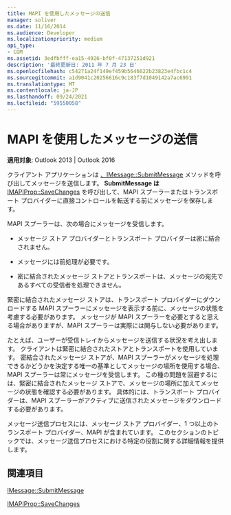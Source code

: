 ```yaml
---
title: MAPI を使用したメッセージの送信
manager: soliver
ms.date: 11/16/2014
ms.audience: Developer
ms.localizationpriority: medium
api_type:
- COM
ms.assetid: 3edfbfff-ea15-4926-bf0f-47137251d921
description: '最終更新日: 2011 年 7 月 23 日'
ms.openlocfilehash: c54271a24f149ef459b5646022b23823e4fbc1c4
ms.sourcegitcommit: a1d9041c20256616c9c183f7d1049142a7ac6991
ms.translationtype: MT
ms.contentlocale: ja-JP
ms.lasthandoff: 09/24/2021
ms.locfileid: "59550058"
---
```

# <a name="sending-messages-by-using-mapi"></a>MAPI を使用したメッセージの送信

  
  
**適用対象**: Outlook 2013 | Outlook 2016 
  
クライアント アプリケーションは [、IMessage::SubmitMessage](imessage-submitmessage.md) メソッドを呼び出してメッセージを送信します。 **SubmitMessage は** [IMAPIProp::SaveChanges](imapiprop-savechanges.md) を呼び出して、MAPI スプーラーまたはトランスポート プロバイダーに直接コントロールを転送する前にメッセージを保存します。 
  
MAPI スプーラーは、次の場合にメッセージを受信します。
  
- メッセージ ストア プロバイダーとトランスポート プロバイダーは密に結合されません。
    
- メッセージには前処理が必要です。
    
- 密に結合されたメッセージ ストアとトランスポートは、メッセージの宛先であるすべての受信者を処理できません。
    
緊密に結合されたメッセージ ストアは、トランスポート プロバイダーにダウンロードする MAPI スプーラーにメッセージを表示する前に、メッセージの状態を考慮する必要があります。 メッセージが MAPI スプーラーを必要とすると思える場合がありますが、MAPI スプーラーは実際には関与しない必要があります。
  
たとえば、ユーザーが受信トレイからメッセージを送信する状況を考え出します。 クライアントは緊密に結合されたストアとトランスポートを使用しています。 密結合されたメッセージ ストアが、MAPI スプーラーがメッセージを処理できるかどうかを決定する唯一の基準としてメッセージの場所を使用する場合、MAPI スプーラーは常にメッセージを受信します。 この種の問題を回避するには、緊密に結合されたメッセージ ストアで、メッセージの場所に加えてメッセージの状態を確認する必要があります。 具体的には、トランスポート プロバイダーは、MAPI スプーラーがアクティブに送信されたメッセージをダウンロードする必要があります。
  
メッセージ送信プロセスには、メッセージ ストア プロバイダー、1 つ以上のトランスポート プロバイダー、MAPI が含まれています。 このセクションのトピックでは、メッセージ送信プロセスにおける特定の役割に関する詳細情報を提供します。
  
## <a name="see-also"></a>関連項目



[IMessage::SubmitMessage](imessage-submitmessage.md)
  
[IMAPIProp::SaveChanges](imapiprop-savechanges.md)

